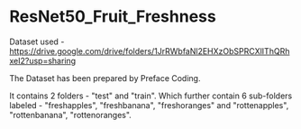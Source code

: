 # ResNet50_Fruit_Freshness

Dataset used - https://drive.google.com/drive/folders/1JrRWbfaNl2EHXzObSPRCXlIThQRhxeI2?usp=sharing

The Dataset has been prepared by Preface Coding.

It contains 2 folders - "test" and "train". Which further contain 6 sub-folders labeled - "freshapples", "freshbanana", "freshoranges" and "rottenapples", "rottenbanana", "rottenoranges".
